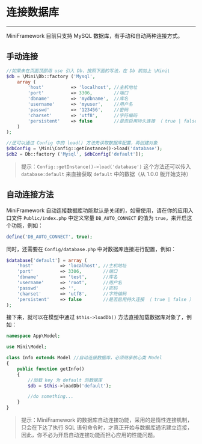 # 连接数据库

---

MiniFramework 目前只支持 MySQL 数据库，有手动和自动两种连接方式。

## 手动连接

```php
//如果未在页面顶部用 use 引入 Db，按照下面的写法，在 Db 前加上 \Mini\
$db = \Mini\Db::factory ('Mysql',
    array (
        'host'          => 'localhost', //主机地址
        'port'          => 3306,        //端口
        'dbname'        => 'mydbname',  //库名
        'username'      => 'myuser',    //用户名
        'passwd'        => '123456',    //密码
        'charset'       => 'utf8',      //字符编码
        'persistent'    => false        //是否启用持久连接 （ true | false ）
    )
);

//还可以通过 Config 中的 load() 方法先读取数据库配置，再创建对象
$dbConfig = \Mini\Config::getInstance()->load('database');
$db2 = Db::factory ('Mysql', $dbConfig['default']);
```

> 提示：`Config::getInstance()->load('database')` 这个方法还可以传入 `database:default` 来直接获取 `default` 中的数据（从 1.0.0 版开始支持）

## 自动连接方法

MiniFramework 自动连接数据库功能默认是关闭的，如需使用，请在你的应用入口文件 `Public/index.php` 中定义常量 `DB_AUTO_CONNECT` 的值为 `true`，来开启这个功能，例如：

```php
define('DB_AUTO_CONNECT', true);
```

同时，还需要在 `Config/database.php` 中对数据库连接进行配置，例如：

```php
$database['default'] = array (
    'host'          => 'localhost', //主机地址
    'port'          => 3306,        //端口
    'dbname'        => 'test',      //库名
    'username'      => 'root',      //用户名
    'passwd'        => '',          //密码
    'charset'       => 'utf8',      //字符编码
    'persistent'    => false        //是否启用持久连接 （ true | false ）
);
```

接下来，就可以在模型中通过 `$this->loadDb()` 方法直接加载数据库对象了，例如：

```php
namespace App\Model;

use Mini\Model;

class Info extends Model //自动连接数据库，必须继承核心类 Model
{
    public function getInfo()
    {
        //加载 key 为 default 的数据库
        $db = $this->loadDb('default');

        //do something...
    }
}
```

> 提示：MiniFramework 的数据库自动连接功能，采用的是惰性连接机制，只会在下达了执行 SQL 语句命令时，才真正开始与数据库通讯建立连接，因此，你不必为开启自动连接功能而担心应用的性能问题。



